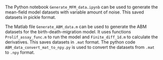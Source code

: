 The Python notebook `Generate_MFM_data.ipynb` can be used to generate the mean-field model datasets with variable amount of noise. This saved datasets in pickle format.  

The Matlab file `Generate_ABM_data.m` can be used to generate the ABM datasets for the birth-death-migration model. It uses functions `Prolif_assay_func.m` to run the model and `Finite_diff_1d.m` to calculate the derivatives. This saves datasets in `.mat` format. The python code `ABM_data_convert_mat_to_npy.py` is used to convert the datasets from `.mat` to `.npy` format.

